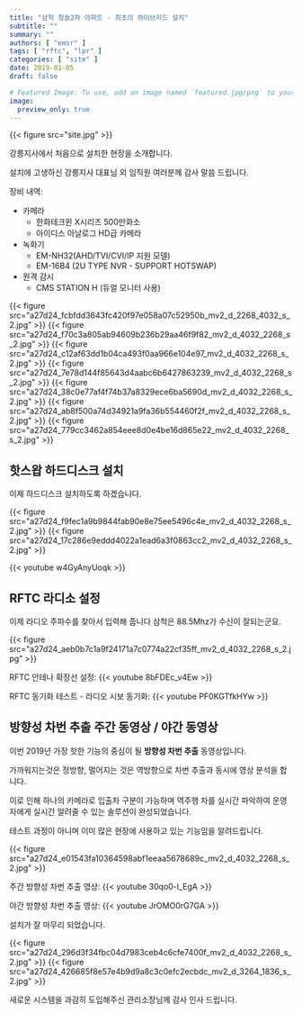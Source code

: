 ```yaml
---
title: "삼척 청솔2차 아파트 - 최초의 하이브리드 설치"
subtitle: ""
summary: ""
authors: [ "emsr" ]
tags: [ "rftc", "lpr" ]
categories: [ "site" ]
date: 2019-01-05
draft: false

# Featured Image: To use, add an image named `featured.jpg/png` to your page's folder.
image:
  preview_only: true
---
```


{{< figure src="site.jpg" >}}

강릉지사에서 처음으로 설치한 현장을 소개합니다.

설치에 고생하신 강릉지사 대표님 외 임직원 여러분께 감사 말씀 드립니다.

장비 내역:

- 카메라
  - 한화테크윈 X시리즈 500만화소
  - 아이디스 아날로그 HD급 카메라
- 녹화기
  - EM-NH32(AHD/TVI/CVI/IP 지원 모델)
  - EM-16B4 (2U TYPE NVR - SUPPORT HOTSWAP)
- 원격 감시
  - CMS STATION H (듀얼 모니터 사용)

{{< figure src="a27d24_fcbfdd3643fc420f97e058a07c52950b_mv2_d_2268_4032_s_2.jpg" >}}
{{< figure src="a27d24_f70c3a805ab94609b236b29aa46f9f82_mv2_d_4032_2268_s_2.jpg" >}}
{{< figure src="a27d24_c12af63dd1b04ca493f0aa966e104e97_mv2_d_4032_2268_s_2.jpg" >}}
{{< figure src="a27d24_7e78d144f85643d4aabc6b6427863239_mv2_d_4032_2268_s_2.jpg" >}}
{{< figure src="a27d24_38c0e77af4f74b37a8329ece6ba5690d_mv2_d_4032_2268_s_2.jpg" >}}
{{< figure src="a27d24_ab8f500a74d34921a9fa36b554460f2f_mv2_d_4032_2268_s_2.jpg" >}}
{{< figure src="a27d24_779cc3462a854eee8d0e4be16d865e22_mv2_d_4032_2268_s_2.jpg" >}}

## 핫스왑 하드디스크 설치

이제 하드디스크 설치하도록 하겠습니다.

{{< figure src="a27d24_f9fec1a9b9844fab90e8e75ee5496c4e_mv2_d_4032_2268_s_2.jpg" >}}
{{< figure src="a27d24_17c286e9eddd4022a1ead6a3f0863cc2_mv2_d_4032_2268_s_2.jpg" >}}

{{< youtube w4GyAnyUoqk >}}

## RFTC 라디소 설정

이제 라디오 주파수를 찾아서 입력해 줍니다 삼척은 88.5Mhz가 수신이 잘되는군요.

{{< figure src="a27d24_aeb0b7c1a9f24171a7c0774a22cf35ff_mv2_d_4032_2268_s_2.jpg" >}}

RFTC 안테나 확장선 설정:
{{< youtube 8bFDEc_v4Ew >}}

RFTC 동기화 테스트 - 라디오 시보 동기화:
{{< youtube PF0KGTfkHYw >}}

## 방향성 차번 추출 주간 동영상 / 야간 동영상

이번 2019년 가장 핫한 기능의 중심이 될 **방향성 차번 추출** 동영상입니다.

가까워지는것은 정방향, 멀어지는 것은 역방향으로 차번 추출과 동시에 영상 분석을 합니다.

이로 인해 하나의 카메라로 입출차 구분이 가능하며 역주행 차를 실시간 파악하여 운영자에게 실시간 알려줄 수 있는 솔루션이 완성되었습니다.

테스트 과정이 아니며 이미 많은 현장에 사용하고 있는 기능임을 알려드립니다.

{{< figure src="a27d24_e01543fa10364598abf1eeaa5678689c_mv2_d_4032_2268_s_2.jpg" >}}

주간 방향성 차번 추출 영상:
{{< youtube 30qo0-l_EgA >}}

야간 방향성 차번 추출 영상:
{{< youtube JrOMO0rG7GA >}}

설치가 잘 마무리 되었습니다.

{{< figure src="a27d24_296d3f34fbc04d7983ceb4c6cfe7400f_mv2_d_4032_2268_s_2.jpg" >}}
{{< figure src="a27d24_426685f8e57e4b9d9a8c3c0efc2ecbdc_mv2_d_3264_1836_s_2.jpg" >}}

새로운 시스템을 과감히 도입해주신 관리소장님께 감사 인사 드립니다.
